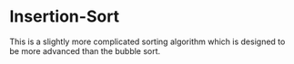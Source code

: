 # Insertion-Sort
This is a slightly more complicated sorting algorithm which is designed to be more advanced than the bubble sort.
